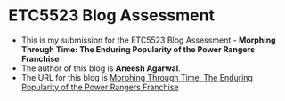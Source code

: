 
# ETC5523 Blog Assessment

* This is my submission for the ETC5523 Blog Assessment - **Morphing Through Time: The Enduring Popularity of the Power Rangers Franchise**
* The author of this blog is **Aneesh Agarwal**.
* The URL for this blog is [Morphing Through Time: The Enduring Popularity of the Power Rangers Franchise](https://etc5523-2024.github.io/assignment-3-creating-a-blog-AneeshAgarwala/)
